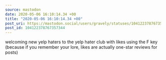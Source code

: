 ```yaml
---
source: mastodon
date: 2020-05-06 16:10:14.34 +00
title: "2020-05-06 16:10:14.34 +00"
post_uri: https://mastodon.social/users/gravely/statuses/104122378767357344
post_id: 104122378767357344
---
```

welcoming new yelp haters to the yelp hater club with likes using the F key (because if you remember your lore, likes are actually one-star reviews for posts)


